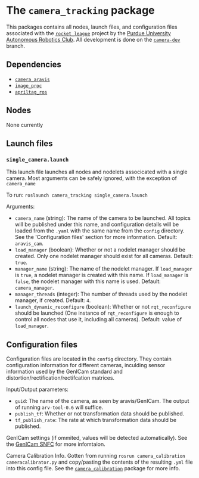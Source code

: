 # The ```camera_tracking``` package

This packages contains all nodes, launch files, and configuration files
associated with the
[```rocket_league```](https://github.com/purdue-arc/rocket_league/) project by
the [Purdue University Autonomous Robotics Club](https://www.purduearc.com/).
All development is done on the
[```camera-dev```](https://github.com/purdue-arc/rocket_league/tree/camera-dev)
branch.

## Dependencies
- [```camera_aravis```](https://github.com/purdue-arc/camera_aravis)
- [```image_proc```](https://wiki.ros.org/image_proc)
- [```apriltag_ros```](https://wiki.ros.org/apriltag_ros)

## Nodes
None currently

## Launch files
### ```single_camera.launch```
This launch file launches all nodes and nodelets associcated with a single
camera. Most arguments can be safely ignored, with the exception of
```camera_name```

To run: ```roslaunch camera_tracking single_camera.launch```

Arguments:
- ```camera_name``` (string): The name of the camera to be launched. All topics will be
  published under this name, and configuration details will be loaded from
  the ```.yaml``` with the same name from the ```config``` directory. See the
  'Configuration files' section for more information. Default: ```aravis_cam```.
- ```load_manager``` (boolean): Whether or not a nodelet manager should be created. Only
  one nodelet manager should exist for all cameras. Default: ```true```.
- ```manager_name``` (string): The name of the nodelet manager. If ```load_manager``` is
  ```true```, a nodelet manager is created with this name. If ```load_manager```
  is ```false```, the nodelet manager with this name is used. Default:
  ```camera_manager```.
- ```manager_threads``` (integer): The number of threads used by the nodelet manager, if
  created. Default: ```4```.
- ```launch_dynamic_reconfigure``` (boolean): Whether or not ```rqt_reconfigure```
  should be launched (One instance of ```rqt_reconfigure``` is enough to
  control all nodes that use it, including all cameras). Default: value of
  ```load_manager```.

## Configuration files
Configuration files are located in the ```config``` directory. They contain configuration information for different cameras, inculding sensor information used by the GenICam standard and distortion/rectification/rectifcation matrices.

Input/Output parameters:
- ```guid```: The name of the camera, as seen by aravis/GenICam. The output of
  running ```arv-tool-0.6``` will suffice.
- ```publish_tf```: Whether or not transformation data should be published.
- ```tf_publish_rate```: The rate at which transformation data should be
  published.

GenICam settings (if ommited, values will be detected automatically). See the
[GenICam SNFC](https://www.emva.org/wp-content/uploads/GenICam_SFNC_2_0_0.pdf)
for more infomtaion.

Camera Calibration Info. Gotten from running
```rosrun camera_calibration cameracalibrator.py``` and copy/pasting the
contents of the resulting ```.yml``` file into this config file. See the
[```camera_calibration```](https://wiki.ros.org/camera_calibration) package for
more info.